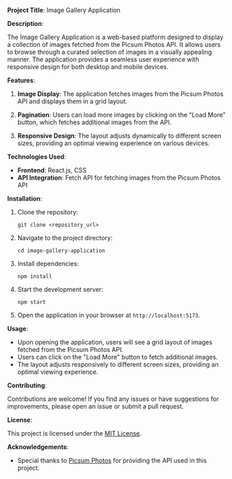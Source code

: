 **Project Title**: Image Gallery Application

**Description**:

The Image Gallery Application is a web-based platform designed to display a collection of images fetched from the Picsum Photos API. It allows users to browse through a curated selection of images in a visually appealing manner. The application provides a seamless user experience with responsive design for both desktop and mobile devices.

**Features**:

1. **Image Display**: The application fetches images from the Picsum Photos API and displays them in a grid layout.

2. **Pagination**: Users can load more images by clicking on the "Load More" button, which fetches additional images from the API.

3. **Responsive Design**: The layout adjusts dynamically to different screen sizes, providing an optimal viewing experience on various devices.

**Technologies Used**:

- **Frontend**: React.js, CSS
- **API Integration**: Fetch API for fetching images from the Picsum Photos API

**Installation**:

1. Clone the repository:
   ```
   git clone <repository_url>
   ```

2. Navigate to the project directory:
   ```
   cd image-gallery-application
   ```

3. Install dependencies:
   ```
   npm install
   ```

4. Start the development server:
   ```
   npm start
   ```

5. Open the application in your browser at `http://localhost:5173`.

**Usage**:

- Upon opening the application, users will see a grid layout of images fetched from the Picsum Photos API.
- Users can click on the "Load More" button to fetch additional images.
- The layout adjusts responsively to different screen sizes, providing an optimal viewing experience.

**Contributing**:

Contributions are welcome! If you find any issues or have suggestions for improvements, please open an issue or submit a pull request.

**License**:

This project is licensed under the [MIT License](LICENSE).

**Acknowledgements**:

- Special thanks to [Picsum Photos](https://picsum.photos/) for providing the API used in this project.
